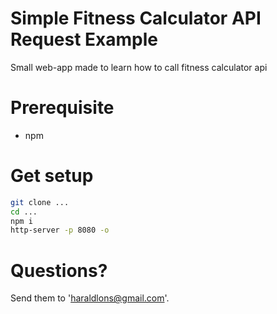 # Simple Fitness Calculator API Request Example
Small web-app made to learn how to call fitness calculator api


# Prerequisite
- npm

# Get setup
```bash
git clone ...
cd ...
npm i 
http-server -p 8080 -o
```

# Questions?
Send them to 'haraldlons@gmail.com'. 
